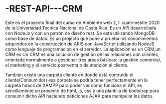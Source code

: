 # -REST-API---CRM
Este es el proyecto final del curso de Ambiente web 2, ll cuatrimestre 2020 de la Universidad Técnica Nacional de Costa Rica.
Es un API desarrollada con NodeJs y con un patrón de diseño rest. Se está utilizando MongoDB como base de datos. Es un projecto 
que pone a prueba los conocimientos 
adquiridos en la construcción de APIS con JavaScript utilizando NodeJS como lenguaje de programación en el servidor. 
La aplicación es un CRM,un CRM es 
Un CRM es una solución de gestión de las relaciones con clientes, orientada normalmente a gestionar tres áreas básicas: la gestión comercial,
el marketing y el servicio postventa o de atención al cliente.


Tambien existe una carpeta cliente en donde está contruido el cliente(Consumidor) esa carpeta se podría tener perfectamente en la carpeta hdocs de XAMPP para
poder ver como funciona el API, es sencillamente un proyecto de html, js, css y una plantilla de bootstrap para consumir dicho API haciendo peticiones AJAX para 
manipular los datos.
